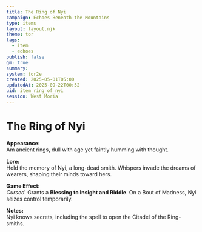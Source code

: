 ```yaml
---
title: The Ring of Nyi
campaign: Echoes Beneath the Mountains
type: items
layout: layout.njk
theme: tor
tags:
  - item
  - echoes
publish: false
gm: true
summary:
system: tor2e
created: 2025-05-01T05:00
updatedAt: 2025-09-22T00:52
uid: item_ring_of_nyi
session: West Moria
---
```


# The Ring of Nyi

**Appearance:**  
Am ancient rings, dull with age yet faintly humming with thought.

**Lore:**  
Hold the memory of Nyi, a long-dead smith. Whispers invade the dreams of wearers, shaping their minds toward hers.

**Game Effect:**  
*Cursed.* Grants a **Blessing to Insight and Riddle**. On a Bout of Madness, Nyi seizes control temporarily.

**Notes:**  
Nyi knows secrets, including the spell to open the Citadel of the Ring-smiths.

